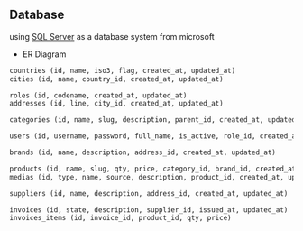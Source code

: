 ## Database

using [SQL Server](https://www.microsoft.com/en-us/sql-server/sql-server-downloads) as a database system from microsoft

- ER Diagram

```txt
countries (id, name, iso3, flag, created_at, updated_at)
cities (id, name, country_id, created_at, updated_at)

roles (id, codename, created_at, updated_at)
addresses (id, line, city_id, created_at, updated_at)

categories (id, name, slug, description, parent_id, created_at, updated_at)

users (id, username, password, full_name, is_active, role_id, created_at, updated_at)

brands (id, name, description, address_id, created_at, updated_at)

products (id, name, slug, qty, price, category_id, brand_id, created_at, updated_at)
medias (id, type, name, source, description, product_id, created_at, updated_at)

suppliers (id, name, description, address_id, created_at, updated_at)

invoices (id, state, description, supplier_id, issued_at, updated_at)
invoices_items (id, invoice_id, product_id, qty, price)
```
